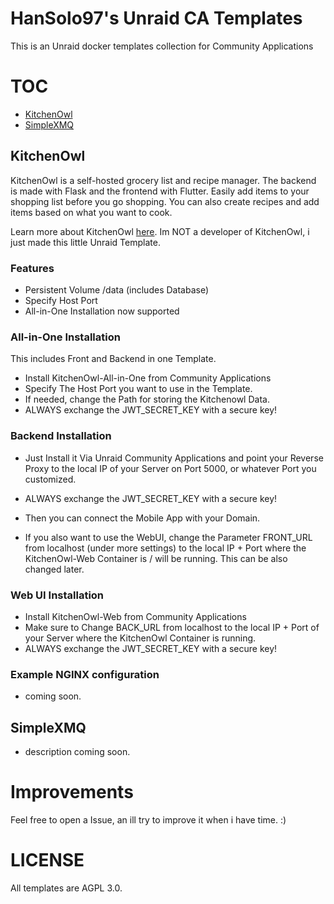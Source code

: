 # HanSolo97's Unraid CA Templates
This is an Unraid docker templates collection for Community Applications

# TOC
- [KitchenOwl](#KitchenOwl)
- [SimpleXMQ](#SimpleXMQ)

## KitchenOwl
KitchenOwl is a self-hosted grocery list and recipe manager. The backend is made with Flask and the frontend with Flutter. Easily add items to your shopping list before you go shopping. You can also create recipes and add items based on what you want to cook. 

Learn more about KitchenOwl [here](https://tombursch.github.io/kitchenowl/).
Im NOT a developer of KitchenOwl, i just made this little Unraid Template.

### Features
- Persistent Volume /data (includes Database)
- Specify Host Port
- All-in-One Installation now supported

### All-in-One Installation
This includes Front and Backend in one Template.
- Install KitchenOwl-All-in-One from Community Applications
- Specify The Host Port you want to use in the Template.
- If needed, change the Path for storing the Kitchenowl Data.
- ALWAYS exchange the JWT_SECRET_KEY with a secure key!

### Backend Installation
- Just Install it Via Unraid Community Applications and point your Reverse Proxy to the local IP of your Server on Port 5000, or whatever Port you customized.
- ALWAYS exchange the JWT_SECRET_KEY with a secure key!
- Then you can connect the Mobile App with your Domain.

- If you also want to use the WebUI, change the Parameter FRONT_URL from localhost (under more settings) to the local IP + Port where the KitchenOwl-Web Container is / will be running. This can be also changed later.

### Web UI Installation
- Install KitchenOwl-Web from Community Applications
- Make sure to Change BACK_URL from localhost to the local IP + Port of your Server where the KitchenOwl Container is running.
- ALWAYS exchange the JWT_SECRET_KEY with a secure key!

### Example NGINX configuration
- coming soon.

## SimpleXMQ
- description coming soon.

# Improvements
Feel free to open a Issue, an ill try to improve it when i have time. :)

# LICENSE
All templates are AGPL 3.0.